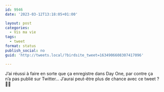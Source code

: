 ```yaml
---
id: 9946
date: '2023-03-12T13:18:05+01:00'

layout: post
categories:
  - Vis ma vie
tags:
  - tweet
format: status
publish_social: no
guid: 'http://tweets.local/?birdsite_tweet=1634906608307417096'

---
```


J’ai réussi à faire en sorte que ça enregistre dans Day One, par contre ça n’a pas publié sur Twitter… J’aurai peut-être plus de chance avec ce tweet ? 🤞🤞